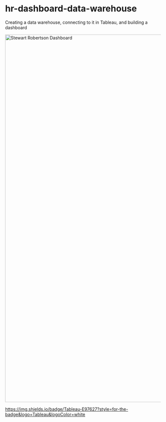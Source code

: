 # hr-dashboard-data-warehouse
Creating a data warehouse, connecting to it in Tableau, and building a dashboard

<img width="1189" alt="Stewart Robertson Dashboard" src="https://github.com/user-attachments/assets/9bef3dcd-747c-4253-b814-68f215acf4cf" />

https://img.shields.io/badge/Tableau-E97627?style=for-the-badge&logo=Tableau&logoColor=white
